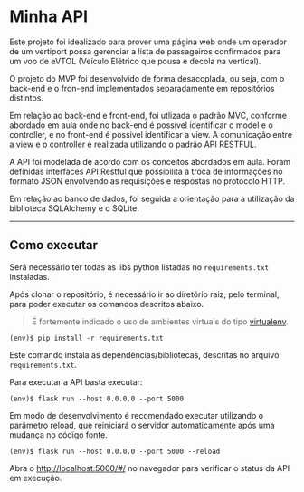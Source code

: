 # Minha API

<p allign=justify>

Este projeto foi idealizado para prover uma página web onde um operador de um vertiport possa gerenciar a lista de passageiros
confirmados para um voo de eVTOL (Veículo Elétrico que pousa e decola na vertical).

O projeto do MVP foi desenvolvido de forma desacoplada, ou seja, com o back-end e o fron-end implementados separadamente em
repositórios distintos.

Em relação ao back-end e front-end, foi utlizada o padrão MVC, conforme abordado em aula onde no back-end é possível identificar o model e o
controller, e no front-end é possível identificar a view. A comunicação entre a view e o controller é realizada utilizando o
padrão API RESTFUL.

A API foi modelada de acordo com os conceitos abordados em aula. Foram definidas interfaces API Restful que possibilita
a troca de informações no formato JSON envolvendo as requisições e respostas no protocolo HTTP.

Em relação ao banco de dados, foi seguida a orientação para a utilização da biblioteca SQLAlchemy e o SQLite.

</p>

---
## Como executar 


Será necessário ter todas as libs python listadas no `requirements.txt` instaladas.

Após clonar o repositório, é necessário ir ao diretório raiz, pelo terminal, para poder executar os comandos descritos abaixo.

> É fortemente indicado o uso de ambientes virtuais do tipo [virtualenv](https://virtualenv.pypa.io/en/latest/installation.html).

```
(env)$ pip install -r requirements.txt
```

Este comando instala as dependências/bibliotecas, descritas no arquivo `requirements.txt`.

Para executar a API  basta executar:

```
(env)$ flask run --host 0.0.0.0 --port 5000
```

Em modo de desenvolvimento é recomendado executar utilizando o parâmetro reload, que reiniciará o servidor
automaticamente após uma mudança no código fonte. 

```
(env)$ flask run --host 0.0.0.0 --port 5000 --reload
```

Abra o [http://localhost:5000/#/](http://localhost:5000/#/) no navegador para verificar o status da API em execução.
